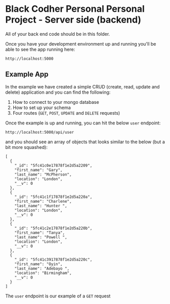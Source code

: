 # Black Codher Personal Personal Project - Server side (backend)

All of your back end code should be in this folder.

Once you have your development environment up and running you'll be able to see the app running here:

```
http://localhost:5000
```

## Example App

In the example we have created a simple CRUD (create, read, update and delete) application and you can find the following:

1. How to connect to your mongo database
2. How to set up your schema
3. Four routes (`GET`, `POST`, `UPDATE` and `DELETE` requests)

Once the example is up and running, you can hit the below `user` endpoint: 

```
http://localhost:5000/api/user
```

and you should see an array of objects that looks similar to the below (but a bit more squashed):

```
[
  {
    "_id": "5fc41c0e17878f1e2d5a2209",
    "first_name": "Gary",
    "last_name": "McPherson",
    "location": "London",
    "__v": 0
  },
  {
    "_id": "5fc41c1f17878f1e2d5a220a",
    "first_name": "Charlene",
    "last_name": "Hunter ",
    "location": "London",
    "__v": 0
  },
  {
    "_id": "5fc41c2e17878f1e2d5a220b",
    "first_name": "Tanya",
    "last_name": "Powell ",
    "location": "London",
    "__v": 0
  },
  {
    "_id": "5fc41c3917878f1e2d5a220c",
    "first_name": "Oyin",
    "last_name": "Adebayo ",
    "location": "Birmingham",
    "__v": 0
  }
]
```

The `user` endpoint is our example of a `GET` request
